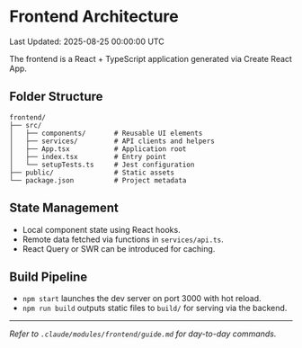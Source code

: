 # Frontend Architecture
Last Updated: 2025-08-25 00:00:00 UTC

The frontend is a React + TypeScript application generated via Create React App.

## Folder Structure

```
frontend/
├── src/
│   ├── components/       # Reusable UI elements
│   ├── services/         # API clients and helpers
│   ├── App.tsx           # Application root
│   ├── index.tsx         # Entry point
│   └── setupTests.ts     # Jest configuration
├── public/               # Static assets
└── package.json          # Project metadata
```

## State Management

- Local component state using React hooks.
- Remote data fetched via functions in `services/api.ts`.
- React Query or SWR can be introduced for caching.

## Build Pipeline

- `npm start` launches the dev server on port 3000 with hot reload.
- `npm run build` outputs static files to `build/` for serving via the backend.

---
*Refer to `.claude/modules/frontend/guide.md` for day-to-day commands.*
